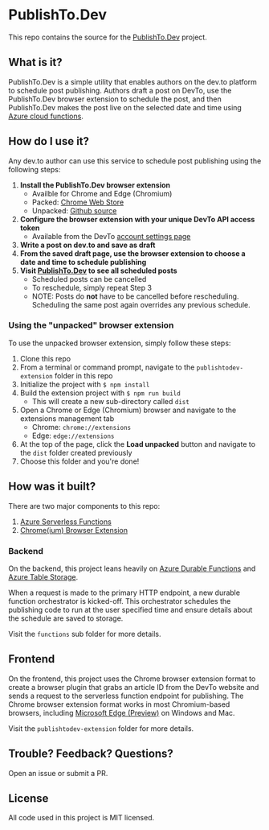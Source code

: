# PublishTo.Dev
This repo contains the source for the [PublishTo.Dev](https://www.publishto.dev) project.

## What is it?
PublishTo.Dev is a simple utility that enables authors on the dev.to platform to schedule post publishing. Authors draft a post on DevTo, use the PublishTo.Dev browser extension to schedule the post, and then PublishTo.Dev makes the post live on the selected date and time using [Azure cloud functions](https://cda.ms/10P).

## How do I use it?
Any dev.to author can use this service to schedule post publishing using the following steps:

1. **Install the PublishTo.Dev browser extension**
    - Availble for Chrome and Edge (Chromium)
    - Packed: [Chrome Web Store](https://chrome.google.com/webstore/detail/publishtodev-extension/bohbnpnialpdpgnibbddaaoaklmnjoaa)
    - Unpacked: [Github source](https://github.com/toddanglin/PublishToDev/tree/master/publishtodev-extension)
0. **Configure the browser extension with your unique DevTo API access token** 
    - Available from the DevTo [account settings page](https://dev.to/settings/account)
0. **Write a post on dev.to and save as draft**
0. **From the saved draft page, use the browser extension to choose a date and time to schedule publishing**
0. **Visit [PublishTo.Dev](https://www.publishto.dev) to see all scheduled posts**
    - Scheduled posts can be cancelled
    - To reschedule, simply repeat Step 3
    - NOTE: Posts do **not** have to be cancelled before rescheduling. Scheduling the same post again overrides any previous schedule.

### Using the "unpacked" browser extension
To use the unpacked browser extension, simply follow these steps:

1. Clone this repo
0. From a terminal or command prompt, navigate to the `publishtodev-extension` folder in this repo
0. Initialize the project with `$ npm install`
0. Build the extension project with `$ npm run build`
    - This will create a new sub-directory called `dist`
0. Open a Chrome or Edge (Chromium) browser and navigate to the extensions management tab
    - Chrome: `chrome://extensions`
    - Edge: `edge://extensions`
0. At the top of the page, click the **Load unpacked** button and navigate to the `dist` folder  created previously
0. Choose this folder and you're done!

## How was it built?
There are two major components to this repo:

1. [Azure Serverless Functions](https://github.com/toddanglin/PublishToDev/tree/master/functions)
2. [Chrome(ium) Browser Extension](https://github.com/toddanglin/PublishToDev/tree/master/publishtodev-extension) 

### Backend
On the backend, this project leans heavily on [Azure Durable Functions](https://cda.ms/10G) and [Azure Table Storage](https://cda.ms/10F).

When a request is made to the primary HTTP endpoint, a new durable function orchestrator is kicked-off. This orchestrator schedules the publishing code to run at the user specified time and ensure details about the schedule are saved to storage.

Visit the `functions` sub folder for more details.

## Frontend
On the frontend, this project uses the Chrome browser extension format to create a browser plugin that grabs an article ID from the DevTo website and sends a request to the serverless function endpoint for publishing. The Chrome browser extension format works in most Chromium-based browsers, including [Microsoft Edge (Preview)](https://cda.ms/10R) on Windows and Mac.

Visit the `publishtodev-extension` folder for more details.

## Trouble? Feedback? Questions?
Open an issue or submit a PR.

## License
All code used in this project is MIT licensed.
